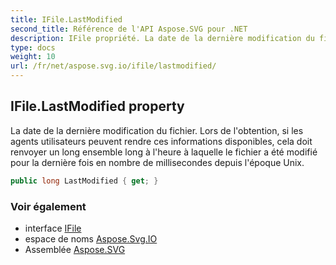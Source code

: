 ```yaml
---
title: IFile.LastModified
second_title: Référence de l'API Aspose.SVG pour .NET
description: IFile propriété. La date de la dernière modification du fichier. Lors de lobtention si les agents utilisateurs peuvent rendre ces informations disponibles cela doit renvoyer un long ensemble long à lheure à laquelle le fichier a été modifié pour la dernière fois en nombre de millisecondes depuis lépoque Unix.
type: docs
weight: 10
url: /fr/net/aspose.svg.io/ifile/lastmodified/
---
```

## IFile.LastModified property

La date de la dernière modification du fichier. Lors de l'obtention, si les agents utilisateurs peuvent rendre ces informations disponibles, cela doit renvoyer un long ensemble long à l'heure à laquelle le fichier a été modifié pour la dernière fois en nombre de millisecondes depuis l'époque Unix.

```csharp
public long LastModified { get; }
```

### Voir également

* interface [IFile](../)
* espace de noms [Aspose.Svg.IO](../../ifile/)
* Assemblée [Aspose.SVG](../../../)



